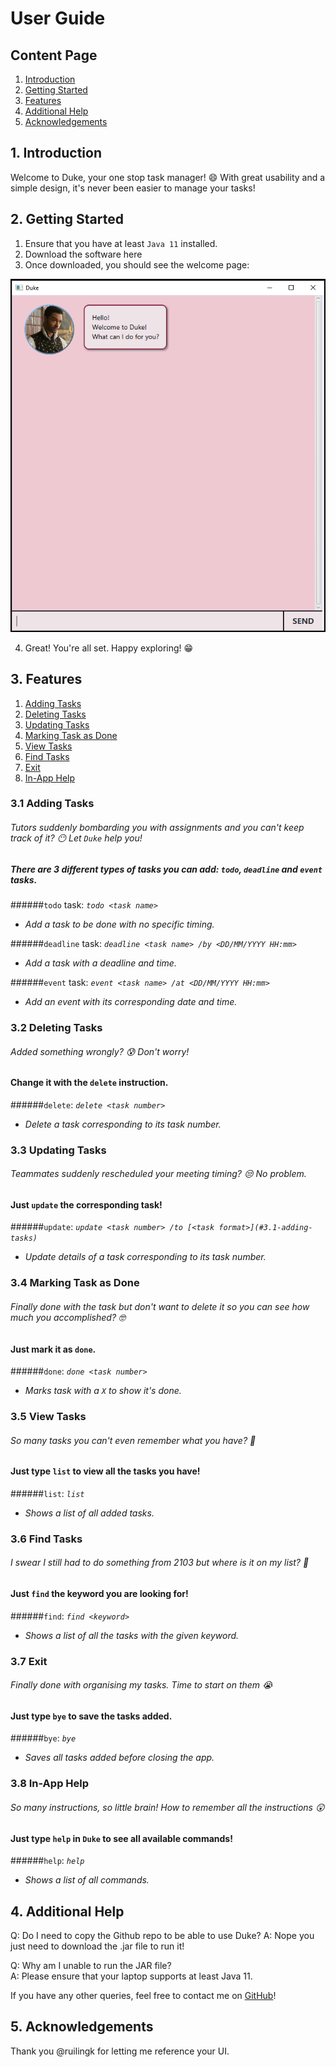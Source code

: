 # User Guide

## Content Page
1. [Introduction](#introduction)
2. [Getting Started](#getting-started)
3. [Features](#features)
4. [Additional Help](#additional-help)
5. [Acknowledgements](#acknowledgements)

## 1. Introduction 
Welcome to Duke, your one stop task manager! :smile:
With great usability and a simple design, it's never been easier to manage your tasks!

## 2. Getting Started
1. Ensure that you have at least `Java 11` installed.
2. Download the software here
3. Once downloaded, you should see the welcome page:

![img.png](images/img.png)
   
4. Great! You're all set. Happy exploring! :grin:

## 3. Features
1. [Adding Tasks](#3.1-adding-tasks)
2. [Deleting Tasks](#3.2-deleting-tasks)
3. [Updating Tasks](#3.3-updating-tasks)
4. [Marking Task as Done](#3.4-marking-task-as-done)
5. [View Tasks](#3.5-view-tasks)
6. [Find Tasks](#3.6-find-tasks)
7. [Exit](#3.7-exit)
8. [In-App Help](#3.8-in-app-help)
### 3.1 Adding Tasks
###### Tutors suddenly bombarding you with assignments and you can't keep track of it? :no_mouth: Let `Duke` help you!
##### There are 3 different types of tasks you can add: `todo`, `deadline` and `event` tasks.
######`todo` task: _`todo <task name>`_ 
 * _Add a task to be done with no specific timing._

######`deadline` task: _`deadline <task name> /by <DD/MM/YYYY HH:mm>`_
* _Add a task with a deadline and time._

######`event` task: _`event <task name> /at <DD/MM/YYYY HH:mm>`_
* _Add an event with its corresponding date and time._

### 3.2 Deleting Tasks
###### Added something wrongly? :cold_sweat: Don't worry! 
#### Change it with the `delete` instruction.
######`delete`: _`delete <task number>`_
* _Delete a task corresponding to its task number._

### 3.3 Updating Tasks
###### Teammates suddenly rescheduled your meeting timing? :unamused: No problem. 
#### Just `update` the corresponding task!
######`update`: _`update <task number> /to [<task format>](#3.1-adding-tasks)`_
* _Update details of a task corresponding to its task number._

### 3.4 Marking Task as Done
###### Finally done with the task but don't want to delete it so you can see how much you accomplished? :nerd_face: 
#### Just mark it as `done`.
######`done`: _`done <task number>`_
* _Marks task with a `X` to show it's done._

### 3.5 View Tasks
###### So many tasks you can't even remember what you have? :exploding_head: 
#### Just type `list` to view all the tasks you have!
######`list`: _`list`_
* _Shows a list of all added tasks._

### 3.6 Find Tasks
###### I swear I still had to do something from 2103 but where is it on my list? :woozy_face:
#### Just `find` the keyword you are looking for!
######`find`: _`find <keyword>`_
* _Shows a list of all the tasks with the given keyword._

### 3.7 Exit
###### Finally done with organising my tasks. Time to start on them :sob:
#### Just type `bye` to save the tasks added.
######`bye`: _`bye`_
* _Saves all tasks added before closing the app._

### 3.8 In-App Help
###### So many instructions, so little brain! How to remember all the instructions :astonished:
#### Just type `help` in `Duke` to see all available commands!
######`help`: _`help`_
* _Shows a list of all commands._

## 4. Additional Help
Q: Do I need to copy the Github repo to be able to use Duke?
A: Nope you just need to download the .jar file to run it!

Q: Why am I unable to run the JAR file? \
A: Please ensure that your laptop supports at least Java 11.

If you have any other queries, feel free to contact me on [GitHub](https://github.com/JodyLorah)!

## 5. Acknowledgements
Thank you @ruilingk for letting me reference your UI.